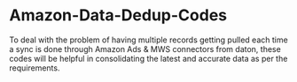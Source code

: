 # Amazon-Data-Dedup-Codes
To deal with the problem of having multiple records getting pulled each time a sync is done through Amazon Ads &amp; MWS connectors from daton, these codes will be helpful in consolidating the latest and accurate data as per the requirements.
